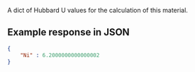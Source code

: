 A dict of Hubbard U values for the calculation of this material.











## Example response in JSON

```json
{
    "Ni" : 6.2000000000000002
}
```

